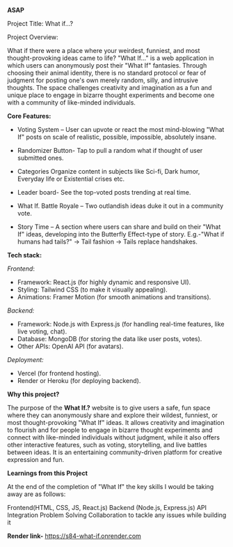 **ASAP**

Project Title: What if...?

Project Overview:

What if there were a place where your weirdest, funniest, and most thought-provoking ideas came to life?
"What If..." is a web application in which users can anonymously post their "What If" fantasies. Through choosing their animal identity, there is no standard protocol or fear of judgment for posting one's own merely random, silly, and intrusive thoughts. The space challenges creativity and imagination as a fun and unique place to engage in bizarre thought experiments and become one with a community of like-minded individuals.

**Core Features:**

- Voting System – User can upvote or react the most mind-blowing "What If" posts on scale of realistic, possible, impossible, absolutely insane.

- Randomizer Button- Tap to pull a random what if thought of user submitted ones.

- Categories Organize content in subjects like Sci-fi, Dark humor, Everyday life or Existential crises etc.

- Leader board- See the top-voted posts trending at real time.

- What If. Battle Royale – Two outlandish ideas duke it out in a community vote.

- Story Time – A section where users can share and build on their "What If" ideas, developing into the Butterfly Effect-type of story. E.g.-"What if humans had tails?" -> Tail fashion -> Tails replace handshakes.


**Tech stack:**

*Frontend*:
- Framework: React.js (for highly dynamic and responsive UI).
- Styling: Tailwind CSS (to make it visually appealing).
- Animations: Framer Motion (for smooth animations and transitions).

*Backend:*
- Framework: Node.js with Express.js (for handling real-time features, like live voting, chat).
- Database: MongoDB (for storing the data like user posts, votes).
- Other APIs: OpenAI API (for avatars).

*Deployment:*
- Vercel (for frontend hosting).
- Render or Heroku (for deploying backend).


**Why this project?**

The purpose of the **What If.?** website is to give users a safe, fun space where they can anonymously share and explore their wildest, funniest, or most thought-provoking "What If" ideas. It allows creativity and imagination to flourish and for people to engage in bizarre thought experiments and connect with like-minded individuals without judgment, while it also offers other interactive features, such as voting, storytelling, and live battles between ideas. It is an entertaining community-driven platform for creative expression and fun.

**Learnings from this Project**

At the end of the completion of "What If" the key skills I would be taking away are as follows:

Frontend(HTML, CSS, JS, React.js)
Backend (Node.js, Express.js)
API Integration
Problem Solving
Collaboration to tackle any issues while building it


**Render link-** 
https://s84-what-if.onrender.com
